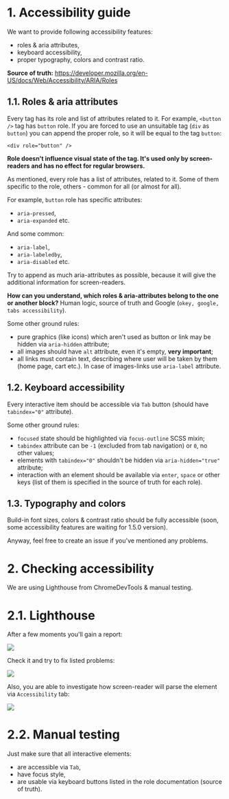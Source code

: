 # 1. Accessibility guide

We want to provide following accessibility features:
- roles & aria attributes,
- keyboard accessibility,
- proper typography, colors and contrast ratio.

**Source of truth:** https://developer.mozilla.org/en-US/docs/Web/Accessibility/ARIA/Roles

## 1.1. Roles & aria attributes

Every tag has its role and list of attributes related to it. For example, `<button />` tag has
`button` role. If you are forced to use an unsuitable tag (`div` as `button`) you can append the proper role, so it will be equal to the tag `button`:

`<div role="button" />`

**Role doesn't influence visual state of the tag. It's used only by screen-readers and has no effect for regular browsers.**

As mentioned, every role has a list of attributes, related to it. Some of them specific to the role, others - common for all (or almost for all).

For example, `button` role has specific attributes:
- `aria-pressed`,
- `aria-expanded` etc.

And some common:
- `aria-label`,
- `aria-labeledby`,
- `aria-disabled` etc.

Try to append as much aria-attributes as possible, because it will give the additional information for screen-readers.

**How can you understand, which roles & aria-attributes belong to the one or another block?** Human logic, source of truth and Google (`okey, google, tabs accessibility`).

Some other ground rules:
- pure graphics (like icons) which aren't used as button or link may be hidden via `aria-hidden` attribute;
- all images should have `alt` attribute, even it's empty, **very important**;
- all links must contain text, describing where user will be taken by them (home page, cart etc.). In case of images-links use `aria-label` attribute.

## 1.2. Keyboard accessibility

Every interactive item should be accessible via `Tab` button (should have `tabindex="0"` attribute).

Some other ground rules:
- `focused` state should be highlighted via `focus-outline` SCSS mixin;
- `tabindex` attribute can be `-1` (excluded from tab navigation) or `0`, no other values;
- elements with `tabindex="0"` shouldn't be hidden via `aria-hidden="true"` attribute;
- interaction with an element should be available via `enter`, `space` or other keys (list of them is specified in the source of truth for each role).

## 1.3. Typography and colors

Build-in font sizes, colors & contrast ratio should be fully accessible (soon, some accessibility features are waiting for 1.5.0 version). 

Anyway, feel free to create an issue if you've mentioned any problems.

# 2. Checking accessibility

We are using Lighthouse from ChromeDevTools & manual testing.

# 2.1. Lighthouse

After a few moments you'll gain a report:

![](http://joxi.ru/Vm6jNGjH3d5YWm.jpg)

Check it and try to fix listed problems:

![](http://joxi.ru/DrlxdGxcKO8g5r.jpg)

Also, you are able to investigate how screen-reader will parse the element via `Accessibility` tab:

![](http://joxi.ru/zAN7wb7s1znnBr.jpg)

# 2.2. Manual testing

Just make sure that all interactive elements:
- are accessible via `Tab`, 
- have focus style,
- are usable via keyboard buttons listed in the role documentation (source of truth).